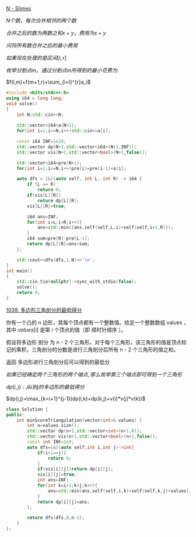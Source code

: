 [N - Slimes](https://atcoder.jp/contests/dp/tasks/dp_n)

$N 个数，每次合并相邻的两个数$  

$合并之后的数为两数之和x+y，费用为x+y$

$问将所有数合并之后的最小费用$  

$如果现在处理的是区间[l,r]$

$枚举分割点m，通过分割点m所得到的最小花费为:$

$f(l,m)+f(m+1,r)+\sum_{i=l}^{r}a_i$

```cpp
#include <bits/stdc++.h>
using i64 = long long;
void solve()
{
    int N;std::cin>>N;
    
    std::vector<i64>a(N+1);
    for(int i=1;i<=N;i++)std::cin>>a[i];

    const i64 INF=1e18;
    std::vector dp(N+1,std::vector<i64>(N+1,INF));
    std::vector vis(N+1,std::vector<bool>(N+1,false));

    std::vector<i64>pre(N+1);
    for(int i=1;i<=N;i++)pre[i]=pre[i-1]+a[i];

    auto dfs = [&](auto self, int L, int R) -> i64 {
        if (L == R)
            return 0;
        if(vis[L][R])
            return dp[L][R];
        vis[L][R]=true;

        i64 ans=INF;
        for(int i=L;i<R;i++){
            ans=std::min({ans,self(self,L,i)+self(self,i+1,R)});
        }
        i64 sum=pre[R]-pre[L-1];
        return dp[L][R]=ans+sum;
    };

    std::cout<<dfs(dfs,1,N)<<'\n';
}
int main()
{
    std::cin.tie(nullptr)->sync_with_stdio(false);
    solve();
    return 0;
}

```

[1039. 多边形三角剖分的最低得分](https://leetcode.cn/problems/minimum-score-triangulation-of-polygon/description/)

你有一个凸的 n 边形，其每个顶点都有一个整数值。给定一个整数数组 values ，其中 $values[i]$ 是第 i 个顶点的值（即 顺时针顺序 ）。

假设将多边形 剖分 为 n - 2 个三角形。对于每个三角形，该三角形的值是顶点标记的乘积，三角剖分的分数是进行三角剖分后所有 n - 2 个三角形的值之和。

返回 多边形进行三角剖分后可以得到的最低分

$如果已经确定两个三角形的两个端点,那么枚举第三个端点即可得到一个三角形$  

$dp(i,j):从 i 到j的多边形的最低得分$

$dp(i,j)=\max_{k=i+1}^{j-1}(dp(i,k)+dp(k,j)+v(i)*v(j)*v(k))$

```cpp
class Solution {
public:
    int minScoreTriangulation(vector<int>& values) {
        int n=values.size();
        std::vector dp(n+1,std::vector<int>(n+1,0));
        std::vector vis(n+1,std::vector<bool>(n+1,false));
        const int INF=1e9;
        auto dfs=[&](auto self,int i,int j)->int{
            if(i+1==j){
                return 0;
            }
            if(vis[i][j])return dp[i][j];
            vis[i][j]=true;
            int ans=INF;
            for(int k=i+1;k<j;k++){
                ans=std::min(ans,self(self,i,k)+self(self,k,j)+values[i]*values[j]*values[k]);
            }
            return dp[i][j]=ans;
        };

        return dfs(dfs,0,n-1);
    }
};
```






